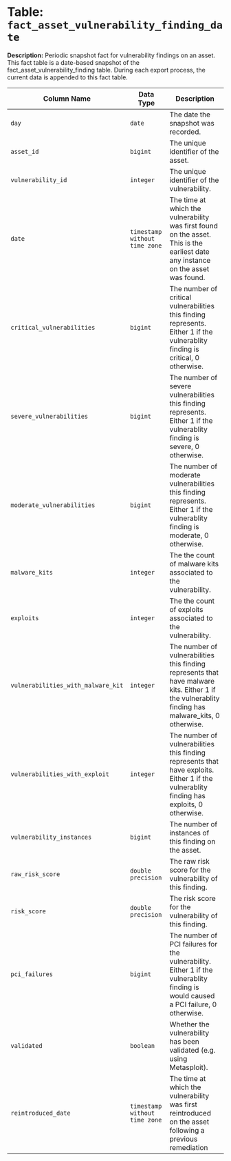 # Table: `fact_asset_vulnerability_finding_date`

**Description:** Periodic snapshot fact for vulnerability findings on an asset. This fact table is a date-based snapshot of the fact_asset_vulnerability_finding table. During each export process, the current data is appended to this fact table.


| Column Name | Data Type | Description |
|-------------|-----------|-------------|
| `day` | `date` | The date the snapshot was recorded. |
| `asset_id` | `bigint` | The unique identifier of the asset. |
| `vulnerability_id` | `integer` | The unique identifier of the vulnerability. |
| `date` | `timestamp without time zone` | The time at which the vulnerability was first found on the asset. This is the earliest date any instance on the asset was found. |
| `critical_vulnerabilities` | `bigint` | The number of critical vulnerabilities this finding represents. Either 1 if the vulnerablity finding is critical, 0 otherwise. |
| `severe_vulnerabilities` | `bigint` |  The number of severe vulnerabilities this finding represents. Either 1 if the vulnerablity finding is severe, 0 otherwise. |
| `moderate_vulnerabilities` | `bigint` | The number of moderate vulnerabilities this finding represents. Either 1 if the vulnerablity finding is moderate, 0 otherwise. |
| `malware_kits` | `integer` | The the count of malware kits associated to the vulnerability. |
| `exploits` | `integer` | The the count of exploits associated to the vulnerability. |
| `vulnerabilities_with_malware_kit` | `integer` | The number of vulnerabilities this finding represents that have malware kits. Either 1 if the vulnerablity finding has malware_kits, 0 otherwise. |
| `vulnerabilities_with_exploit` | `integer` | The number of vulnerabilities this finding represents that have exploits. Either 1 if the vulnerablity finding has exploits, 0 otherwise. |
| `vulnerability_instances` | `bigint` | The number of instances of this finding on the asset. |
| `raw_risk_score` | `double precision` | The raw risk score for the vulnerability of this finding. |
| `risk_score` | `double precision` | The risk score for the vulnerability of this finding. |
| `pci_failures` | `bigint` | The number of PCI failures for the vulnerability. Either 1 if the vulnerablity finding is would caused a PCI failure, 0 otherwise. |
| `validated` | `boolean` | Whether the vulnerability has been validated (e.g. using Metasploit). |
| `reintroduced_date` | `timestamp without time zone` | The time at which the vulnerability was first reintroduced on the asset following a previous remediation |